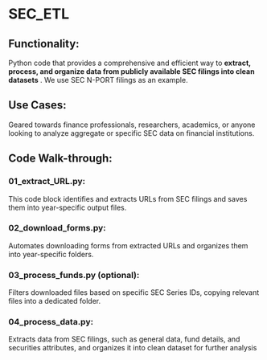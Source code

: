 # SEC_ETL

## Functionality:
Python code that provides a comprehensive and efficient way to **extract, process, and organize data from publicly available SEC filings into clean datasets** . We use SEC N-PORT filings as an example.

## Use Cases:
Geared towards finance professionals, researchers, academics, or anyone looking to analyze aggregate or specific SEC data on financial institutions.


## Code Walk-through:
### 01_extract_URL.py: 
This code block identifies and extracts URLs from SEC filings and saves them into year-specific output files.

### 02_download_forms.py: 
Automates downloading forms from extracted URLs and organizes them into year-specific folders.

### 03_process_funds.py (optional): 
Filters downloaded files based on specific SEC Series IDs, copying relevant files into a dedicated folder.

### 04_process_data.py: 
Extracts data from SEC filings, such as general data, fund details, and securities attributes, and organizes it into clean dataset for further analysis


